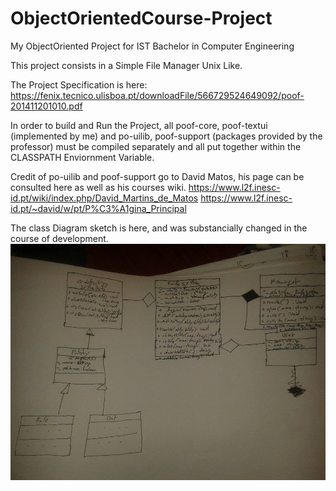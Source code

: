 # ObjectOrientedCourse-Project
My ObjectOriented Project for IST Bachelor in Computer Engineering

This project consists in a Simple File Manager Unix Like.


The Project Specification is here: 
https://fenix.tecnico.ulisboa.pt/downloadFile/566729524649092/poof-201411201010.pdf


In order to build and Run the Project, all poof-core, poof-textui (implemented by me) and po-uilib, poof-support (packages provided by the professor) must be compiled separately and all put together within the CLASSPATH Enviornment Variable.

Credit of po-uilib and poof-support go to David Matos, his page can be consulted here as well as his courses wiki.
https://www.l2f.inesc-id.pt/wiki/index.php/David_Martins_de_Matos
https://www.l2f.inesc-id.pt/~david/w/pt/P%C3%A1gina_Principal


The class Diagram sketch is here, and was substancially changed in the course of development.
![alt tag](https://github.com/carloscorreia94/ObjectOrientedCourse-Project/blob/master/diagram.jpg)
